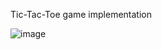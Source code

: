 Tic-Tac-Toe game implementation


















![image](https://github.com/aishwaryaedupuganti/Tic-Tac-Toe--Project-AI/assets/78846108/84f6a690-7789-44d7-9678-8ffdb1fa1489)
